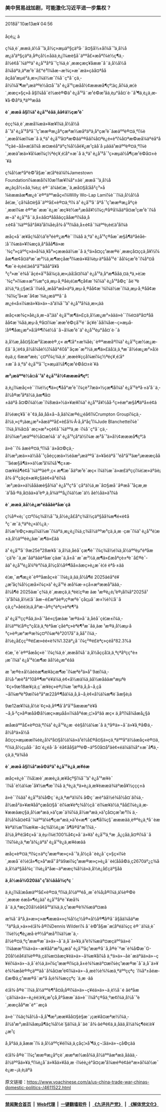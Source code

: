 ### 美中贸易战加剧，可能激化习近平进一步集权？
------------------------

<div class="published">
 <span class="date" title="ä¸­å½æ¶é´">
  <time datetime="2018-10-13T04:56:08+08:00">
   2018å¹´10æ13æ¥ 04:56
  </time>
 </span>
</div>
<br/>
<div class="wsw">
 <span class="dateline">
  åçé¡¿ â
 </span>
 <p>
  ç¾ä¸­è´¸ææä¸ä½å¯¹ä¸­å½ç»æµäº§çäºå·¨å¤§å½±åï¼å¯¹ä¸­å½åæ¿ä¹äº§çäºä¸å®çå½±åãä¸è¿ï¼æè§å¯äººå£«æåºï¼è½ç¶ä¸­å½é¢å¯¼äººä¹ è¿å¹³åºå¯¹ç¾ä¸­è´¸ææçæç¥åææ¯å¨ä¸­å½å½åå¼åäºä¸äºæ¹è¯å£°é³ï¼åæ¬æ¾ç»æ¯æä»çâå¤ªå­åâçåä¹æµé²ä¸æ»¡ï¼ä½æ¯ï¼å¨ç°å¨çä¸­å½ï¼å¹¶æ²¡æäººè½å¤å¯¹ä¹ è¿å¹³çæåå½¢æææå¶çº¦ãç¸åï¼ä¸æ¦è´¸ææç»§ç»­å å§ï¼åå¯è½æè®©ä¹ è¿å¹³å¨æ¹é©æ¹åä¸èµ°åå¤´è·¯å¹¶ä¸è¿ä¸æ­¥å·©åºä¸ªäººæåã
 </p>
 <p>
  <strong>
   è´¸ææå å§ï¼ä¹ è¿å¹³é­åä¸åå¢ä½çæ¹è¯
  </strong>
 </p>
 <p>
  éçç¾ä¸­è´¸ææå¼æä»¥æ¥ï¼ä¸­å½å½åå¯¹ä¹ è¿å¹³åºå¯¹ç¹ææ®æ¿åºçæªæ½æåºäºä¸å°çæ¹è¯ãæäººè®¤ä¸ºï¼è´¸ææå¼æï¼æ¯å ä¸ºä¹ è¿å¹³å¤ªæ©âäº®åâï¼å¤ªè¿é«è°ï¼å¤ªæ©æå¼äºéå°å¹³çâé¬åå»æ¦âï¼å æ­¤æé­å°äºç¾å½åè¥¿æ¹çâå´å µâãä¹æäººè®¤ä¸ºï¼è´¸ææä¹æä»¥å¼æï¼ç½ªé­ç¥¸é¦å°±æ¯å ä¸ºä¹ è¿å¹³å¯¹ç»æµä½å¶çæ¹é©å¤±è´¥ã
 </p>
 <p>
  ç¾å½æºåºè©¹å§æ¯æ¦åºéä¼ï¼Jamestown Foundationï¼ææåï¼10æ11æ¥ï¼å°±âè´¸ææå¯¹ä¸­å½åæ¿âçå½±åä¸¾è¡ç è®¨ä¼ãé¦æ¸¯ä¸­æå¤§å­¦åå²ç³»å¼èææãæ¶æ¿è¯è®ºäººæåç«ï¼Willy Wo-Lap Lamï¼è¯´ï¼ä¸­å½å½ååé¦æ¸¯çå¾å¤è§å¯äººå£«è®¤ä¸ºï¼ ä¹ è¿å¹³å¨åºå¯¹ç¹ææ®æ¿åºçè´¸ææï¼æ è®ºæ¯ææ¯è¿æ¯æç¥é½æ²¡æåå¥½ï¼ç¡®å®å¼åäºå¤æ¹çæ¹è¯ï¼åæ¬ä¹ è¿å¹³å¨ä¸­å±âå¤ªå­ååâççååæºï¼åä¸­å±é¢å¯¼äººåå°å¥ä¹å­ï¼åè¡å¾·å¹³ï¼åä¸­å±é¢å¯¼äººè¡èé¦ä¹å­ï¼ã
 </p>
 <p>
  æåç«å¨æ¥åç¾å½ä¹é³éè®¿æ¶è¯´ï¼âå ä¸ºä¹ è¿å¹³ç®åæ¯æ§å¶äºåéåè­¦å¯ï¼æä»¥ï¼æçä¸å°ååå¶ä»æ´¾ç³»çäººç»ä»å¾ä¸¥å³»çææãä½æ¯å ä¸ºä»å¤çç¹ææ®è´¸ææçå¤ççä¸å¥½ï¼ åæ¶æ¢å¤äºæ¯æ³½ä¸æ¶æçåæ³ï¼æä»¥å¼èµ·äºååå¹²é¨å­å¼çæ¹è¯ï¼å°¤å¶æ¯è·è¡èé¦ãéå°å¹³ãåå°å¥å³ç³»æ¯è¾å¯åçé«å¹²å­å¼çä¸æ»¡ãå¦å¤ï¼ä¹ è¿å¹³ä¸å°æ¶ååä¸¤ä¸ªä¸»è¦æ´¾ç³»ï¼æ±æ³½æ°çä¸æµ·å¸®åè¡é¦æ¶çå¢æ´¾ï¼ä¹ è¿å¹³å©ç¨åè´ªèä½ä¸ºä¸ç§æ­¦å¨ï¼éå¸¸æåå°æå»äºä¸æµ·å¸®åå¢æ´¾ï¼ä½æ¯ï¼ä¸æµ·å¸®åå¢æ´¾ï¼ç¹å«æ¯å¢æ´¾è¿æäººå¨åæ¿é«å±ï¼æä»¥ä»ä»¬ä¹ä¼å¯¹ä¹ è¿å¹³å¾ä¸æ»¡ãâ
 </p>
 <p>
  æåç«æ¾ç»åè¿ä¸æ¬ä¹¦ãä¹ è¿å¹³æ¶ä»£çä¸­å½æ¿æ²»ããä»è¯´ï¼é¤äºå¤ªå­ååå¢æ´¾åä¸æµ·å¸®å¤ï¼æ¯ææ¹é©çå¹²é¨åç¥è¯åå­ï¼åæ¬ç»æµå­¦å®¶åæ¿æ²»å­¦å®¶ï¼é½å¨å¬å¼æ¹è¯ä¹ è¿å¹³èµ°åå¤´è·¯ã
 </p>
 <p>
  ä¸­å½æ¸åå¤§å­¦æ³å­¦ææè®¸ç« æ¶¦å°±æ¾åè¡¨è®ºææåºï¼ä¹ è¿å¹³çæ½æ¿æ­£å¨å¸¦é¢ä¸­å½å¼åè½¦ï¼åå°40å¹´åçæ¯æ³½ä¸æ¶ä»£ãå¦ä¸ä¸ªæ¯å½éæ¿æ²»å­¦èèµä¸­ç­ 6ææ°æè¡¨ç¤ºï¼ç¾ä¸­è´¸ææè¥ççå¼æï¼ç½ªé­ç¥¸é¦å°±æ¯å ä¸ºä¹ è¿å¹³å¯¹ç»æµä½å¶çæ¹é©å¤±è´¥ã
 </p>
 <p>
  <strong>
   æ²¡æäººè½å¤å¯¹ä¹ è¿å¹³å½¢æææå¶çº¦
  </strong>
 </p>
 <p>
  ä¸è¿ï¼æåç«è¯´ï¼è½ç¶ä»ç¶åå°æ¹è¯ï¼çè³7æä»½çæ¶åï¼ä¹ è¿å¹³èªå·±ä¹å¨ä¸­å½å®æ¹åªä½ä¸âæ¶å¤±âäºå å¤©ï¼ä½æ¯ï¼8æä»½ä»¥æ¥ï¼ä¹ è¿å¹³å¥½åå·²ç»éæ°æ§å¶äºå±é¢ã
 </p>
 <p>
  å½éæç¥å¨è¯¢ä¸åä¸åå±å¬å¸åä¼¦æ®é¡¿éå¢ï¼Crumpton Groupï¼çä¸­å½ä¸»ç®¡ãæ¿æ²»åæäººå£«è£å¾·Â·å¸å°åç¹ï¼Jude Blanchetteï¼è¯´ï¼ä¸å¾å¤å¨æç»æ²»çé¢å¯¼äººä¸æ ·ï¼å¨ç°å¨çä¸­å½ï¼æ²¡æäººè½å¤æ¼å¨ä¹ è¿å¹³çå°ä½ï¼æ æ³å¯¹ä»å½¢æææå¶çº¦ã
 </p>
 <p>
  ä»è¯´ï¼ âæè®¤ä¸ºï¼å¨ä»å¤©çä¸­å½æ²¡æä»»ä½åå¯¹çåéççæä»½éãæ²¡æäººå¯ä»¥åéäºå¯¹éå°å¹³ãæ²¡æææçåå¯¹åéæ§å¶ä»»ä½æ¹å¼ï¼å¹¶ç±æ­¤æ¥éå¶é¢å¯¼äººãè®¸ç« æ¶¦æ¯åäºæ¹è¯æç« ï¼ä½æ¯ä»æ£äºççï¼è¦æ­»äºãè¡å¾·å¹³çãçé»æ¥ç§ãè¢«å³é­ï¼å´æ²¡æä»»ä½ååãæè§å¾ä¹ è¿å¹³ç°å¨çå°ä½ä¸æ¯å¤§æå¨å®æå¯¹åçæ¸æ´ä¹åå·®ä¸å¤ãä»ä¹è®¸ä¸å¾äººå¿ï¼ä½æ¯ä½ åè½åä»ä¹ï¼â
 </p>
 <p>
  <strong>
   è´¸ææä¸âå½è¿æ°éâåâèªåæ´çâ
  </strong>
 </p>
 <p>
  ç½å®«è¡¨ç¤ºï¼ç¾å½å¯¹ä¸­å½è¿å£å°ç¾å½çäº§åå¾æ¶é«é¢å³ç¨æ¯ä¸ºäºè¿«ä½¿ä¸­å½æ¹é©ç»æµï¼ä½æ¯ï¼äºä¸æ¿è¿ï¼ä¸ç¾å½äººæ³çä¸ä¸æ ·çæ¯ï¼ä¹ è¿å¹³è¦æ±ä¸­å½äººéè¿âæ¯æ¶ä»£âã
 </p>
 <p>
  ä¹ è¿å¹³å¨9æ25è³28æ¥å¨ä¸­å½ä¸åèå¯çæ¶è¯´ï¼ç¾å½é¼ä¸­å½äººèµ°èªåæ´çä¹è·¯ä¸æ¯åäºãâèªåæ´çâæ¯ä¸­å±å¨æ¯æ³½ä¸æ¶ä»£æåºçè±ªè¨å£®è¯­ãä¹ è¿å¹³è¿å¼ºè°ï¼ä¸­å½çå½å®¶åå±âæç»è¿æ¯è¦é èªå·±âã
 </p>
 <p>
  é¦æ¸¯æ¶æ¿è¯è®ºåæåç«è¯´ï¼è¿ä¸âä¸­å½å¶é 2025âé­å°è¥¿æ¹åç¾å½çæå»ï¼ç»ä¹ è¿å¹³é æå¾æ·±çå±æºææå³ãâä¸­å½å¶é 2025âæ¯ç¾ä¸­è´¸ææçä¸ä¸ªéè¦ç®æ ãæ ¹æ®è¿é¡¹è®¡åï¼å°2025å¹´ä¹åï¼ä¸­å½è¦å¨åæ¬é£æºãè®¡ç®æºè¯çåçµå¨æ±½è½¦å¨åçä¸ç³»åéè¦è¡ä¸åºæ¬å®ç°èªç»èªè¶³ã
 </p>
 <p>
  ä¹ è¿å¹³çç®åä¸ä»å¯¹åé«ç§æãæ ¹æ®ä»å¨ä¸åèå¯çè¦æ±ï¼ä¸­å½äººè¦å®ç°çå¦ä¸ä¸ªèªåæ´çåèªç»èªè¶³æ¯åä¸ãæ ¹æ®ä¸­å½æµ·å³ç»è®¡æ°æ®æ¾ç¤ºï¼æªè³2017å¹´ä¸åå¹´ï¼ä¸­å½è¿å£çç²®é£æ»éé«è¾¾1.32äº¿å¨ï¼ç²®é£èªç»çéå°82.3%ã
 </p>
 <p>
  é¦æ¸¯è¯è®ºåæåç«è¯´ï¼ç¾ä¸­è´¸ææåï¼å¨ä¸­å½åççå¦ä¸ä¸ªçªåºçç°è±¡æ¯ï¼ä¹ è¿å¹³è¦æ¶æ âå½è¿æ°éâã
 </p>
 <p>
  æ ¹æ®è±å½ãéèæ¶æ¥ãçæ¶æ¯ï¼æªè³ä»å¹´9æï¼ä¸­å½å·²æè³å°10å®¶æ°è¥ä¼ä¸è¢«å½æä¼ä¸âå½æåâãæ°æµªè´¢ç»9æ18æ¥çä¸ç¯æ¥éç»è®¡ï¼æ ¹æ®ä¸å¸å¬å¸çå¬åï¼æªè³9æï¼è³å°æ22å®¶åä¼ä¸å¸å¬å¸è¢«å½ä¼æ¶è´­åæ§è¡ã
 </p>
 <p>
  9æ12æ¥ï¼ä¸­å½è´¢ç»ä¸å®¶å´å°å¹³åæææ°è¥å¬å¸å·²ç»å®æåå©å½æç»æµåå±ï¼âåºéæ¸ç¦»åºãâ æç« ä¸åºï¼å¼åæå¿§ã
 </p>
 <p>
  æåæäººå£«è®¤ä¸ºï¼ä¹ è¿å¹³è¿æ ·éè§å½ä¼æ¯å ä¸ºå®ä»¬å¯ä»¥å¸®å©ä¸­å½åºä»å½åå¤çç»æµææï¼éè¿å¼ºå¤§å½ä¼ä»ä¹è½å£®å¤§ä»çä¸ªäººå°ä½ãæåç«è®¤ä¸ºï¼ä¸­å½çµåå·¨å¤´é¿éå·´å·´éå¢åå§äººé©¬äº50å¤å²âè¢«éä¼âï¼å°±æ¯å¶ä¸­çä¸ä¸ªä¾å­ã
 </p>
 <p>
  <strong>
   è´¸ææå å§ï¼å°æå©äºä¹ è¿å¹³è¿ä¸æ­¥éæ
  </strong>
 </p>
 <p>
  æåç«è¿è¯´ï¼å¦æè´¸ææè¿ä¸æ­¥åçº§ï¼å¯¹ä¹ è¿å¹³æ¥è¯´ï¼å¯è½ä¼æ¯å¥½æ¶æ¯ï¼å ä¸ºè¿ä¸ºä»è¿ä¸æ­¥éææä¾äºæå¥½ççç±ã
 </p>
 <p>
  ä»è¯´ï¼âä¹ è¿å¹³ä¼å©ç¨è¿ä¸ªæºä¼ï¼ å©ç¨æè°âå½é¾å½å¤´âï¼ä¸­å½æå²ä»¥æ¥åå°çæå¤§å¨èï¼æ¥èªç¾å½çå¨èï¼æ¥ä½ä¸ºåå£ï¼è¿ä¸æ­¥ææãæç§ä¸­å½æ°æä¸»ä¹çæ¯ä¾ï¼ä¸­å½æ°æä¸»ä¹çå¤çæ¹æ³ï¼ ä¸­å½å¾å¤é¢å¯¼äººä¼è¶çæ°æä¸»ä¹é«æ¶¨çæ¶åï¼ç§¯æææãä¸è®ºè¿ä¸ªå¨èæ¥èªä½æ¹ï¼æ¥æ¬ãç¾å½è¿æ¯å¶å®å°æ¹ï¼ä¸­å½ä¸å®è¦å¢ç»å¨ä¸èµ·ï¼è¦100%å¢ç»å¨ä»¥ä¹ è¿å¹³ä¸ºæ ¸å¿çåä¸­å¤®ï¼å¨å´ï¼ï¼è¿ä¸ªæ¹ä¾¿äºä¹ è¿å¹³è¿ä¸æ­¥éæãâ
 </p>
 <p>
  æåç«è®¤ä¸ºï¼ç±äºç¹ææ®æ»ç»å¯¹ä¸­å½çå¨èè¿å¨ç»§ç»­ï¼è´¸ææå¯è½è¦å»¶ç»­å°æå¹´åºã9æï¼ç¹ææ®æ»ç»è¿å¨èè¦ååå©ä¸ç2670äº¿ç¾åä¸­å½äº§åå¾ç¨ï¼è¿å°åæ¬äºææç¾å½ä»ä¸­å½è¿å£çäº§åã
 </p>
 <p>
  <strong>
   ä¸­å½æå¾G20âä¹ ç¹ä¼âåå¾çªç ´
  </strong>
 </p>
 <p>
  ä¸è¿ï¼å¦æåæäººå£«è®¤ä¸ºï¼ä¸­å½äººéå¸¸æ¯è¾å¡å®ï¼ä¸ä¼è®©è´¸æææ éæå»¶é¿ãä¹ è¿å¹³åºè¯¥æå¾å¨ä¸ä¸ªæç20å½éå¢å³°ä¼ä¸ä¸ç¹ææ®è¾¾æäº¤æã
 </p>
 <p>
  æ¾å¨å°å¸ä»æ»ç»æ¶ææä»»ç¾å½ç½å®«å½å®¶å®å¨å§åä¼åäºæ´²äºå¡ä¸»ä»»é¦å¾·å®ï¼Dennis Wilderï¼ å¨è©¹å§æ¯æ¦åºéä¼çç è®¨ä¼ä¸è¯´ï¼è½ç¶è¿æå·è®½åºæå³ï¼ä½æ¯ä¸­å½è®¤ä¸ºç¹ææ®æ¯ä»ä»¬å¯ä¸å¯ä»¥ä¸ä¹è¾¾æäº¤æçäººãä»è¯´ï¼âææ³ï¼ä»ä»¬æ¥åå°æ³ä¿æä¹ è¿å¹³åç¹ææ®å¨å¸å®è¯ºæ¯è¾å©æ¯G-20å½éå¢ä¼è®®ä¸çä¼æ¤ãæç¥éä»ä»¬å¾æ¥åï¼å ä¸ºä»ä»¬åè¯æäºãä»ä»¬ç¥éï¼ä»ä»¬ä¸å¯è½ä¸ä»ï¼ç¹ææ®ï¼çä¸å±è¾¾æäº¤æï¼èç¹ææ®æ¯å¯ä¸å¯ä»¥è¾¾æåè®®çäººãå¨å¾å¤æ¹é¢ï¼ä»ä»¬å¸æè½è¾¾æä¸ªäººççªç ´ï¼å°±åéæ­£æ©ä¸ç¹ææ®å¨æ°å å¡è¾¾æççªç ´ä¸æ ·ãâ
 </p>
 <p>
  é¦å¾·å®è¯´ï¼ä¸­å½äººè¶³å¤å¡å®ï¼ä»ä»¬ç¥éä»ä»¬ä¸è½å¨é âèªåæ´çâï¼ä»ä»¬è¿éè¦è¥¿æ¹çå¸åºåææ¯ãä»è¯´ï¼å°ç®åä¸ºæ­¢ï¼ä¸­å½å¯¹è´¸ææçååºæ¯è°¨æçã
 </p>
 <p>
  ä»è¯´ï¼âç¾å½å¬å¸å¹¶æ²¡ææ¥åå¤§è§æ¨¡çæ¥å¤æªæ½ï¼ä¸­å½ä¹æ²¡æå¼åæµå¶âç¾å½è´§âï¼ä¸å¨âè¨å¾·âé®é¢ä¸ä¸åãä¸­å½ä¾ç¶éè¦è¥¿æ¹ç
 </p>
 <p>
  å¸åºãä¸ä¸åææ¯ï¼ ä¸­å½äººç¥éï¼ä¸ä¸çåç¦»å¹¶ä¸ç¬¦åä»ä»¬çå©çãâ
 </p>
 <p>
  é¦å¾·å®è¯´ï¼ç¹ææ®æ¿åºçè´¸ææªæ½æå¾ä¸­å½äººâæªæä¸åâãä¸­å½äººåä»¥ä¸ºï¼è¿å¯ä»¥åä»¥åä¸æ ·ï¼éè¿è°å¤çæ¹å¼æé®é¢âè°æ­»âï¼ä½æ¯è¿æ¬¡ä¸è¡äºã
 </p>
</div>

原文链接：https://www.voachinese.com/a/us-china-trade-war-chinas-domestic-politics-/4611522.html


------------------------
#### [禁闻聚合首页](https://github.com/gfw-breaker/banned-news/blob/master/README.md) &nbsp;|&nbsp; [Web代理](https://github.com/gfw-breaker/open-proxy/blob/master/README.md) &nbsp;|&nbsp;  [一键翻墙软件](https://github.com/gfw-breaker/nogfw/blob/master/README.md) &nbsp;|&nbsp; [《九评共产党》](https://github.com/gfw-breaker/9ping.md/blob/master/README.md#九评之一评共产党是什么) &nbsp;|&nbsp; [《解体党文化》](https://github.com/gfw-breaker/jtdwh.md/blob/master/README.md#绪论)